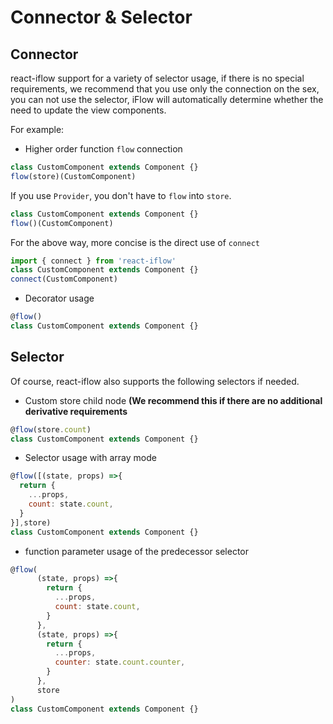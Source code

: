 # Connector & Selector

## Connector
react-iflow support for a variety of selector usage, if there is no special requirements, we recommend that you use only the connection on the sex, you can not use the selector, iFlow will automatically determine whether the need to update the view components.

For example:

- Higher order function `flow` connection

```javascript
class CustomComponent extends Component {}
flow(store)(CustomComponent)
```

If you use `Provider`, you don't have to `flow` into `store`.

```javascript
class CustomComponent extends Component {}
flow()(CustomComponent)
```

For the above way, more concise is the direct use of `connect`

```javascript
import { connect } from 'react-iflow'
class CustomComponent extends Component {}
connect(CustomComponent)
```

- Decorator usage

```javascript
@flow()
class CustomComponent extends Component {}
```

## Selector
Of course, react-iflow also supports the following selectors if needed.

- Custom store child node **(We recommend this if there are no additional derivative requirements**

```javascript
@flow(store.count)
class CustomComponent extends Component {}
```

- Selector usage with array mode

```javascript
@flow([(state, props) =>{
  return {
    ...props,
    count: state.count,
  }
}],store)
class CustomComponent extends Component {}
```

- function parameter usage of the predecessor selector

```javascript
@flow(
      (state, props) =>{
        return {
          ...props,
          count: state.count,
        }
      },
      (state, props) =>{
        return {
          ...props,
          counter: state.count.counter,
        }
      },
      store
)
class CustomComponent extends Component {}
```


